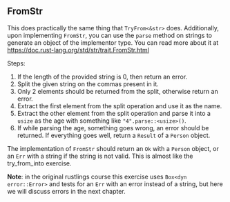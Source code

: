 ## FromStr

This does practically the same thing that `TryFrom<&str>` does.
Additionally, upon implementing `FromStr`, you can use the `parse` method
on strings to generate an object of the implementor type.
You can read more about it at https://doc.rust-lang.org/std/str/trait.FromStr.html

Steps:
1. If the length of the provided string is 0, then return an error.
2. Split the given string on the commas present in it.
3. Only 2 elements should be returned from the split, otherwise return an error.
4. Extract the first element from the split operation and use it as the name.
5. Extract the other element from the split operation and parse it into a `usize` as the age
with something like `"4".parse::<usize>()`.
6. If while parsing the age, something goes wrong, an error should be returned.
   If everything goes well, return a `Result` of a `Person` object.
   
<div class="hint">The implementation of <code>FromStr</code> should return an <code>Ok</code> with a <code>Person</code> object,
or an <code>Err</code> with a string if the string is not valid.
This is almost like the try_from_into exercise.</div>

**Note**: in the original rustlings course this exercise uses `Box<dyn error::Error>` and tests for an `Err` with an error
instead of a string, but here we will discuss errors in the next chapter.